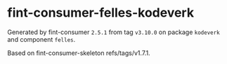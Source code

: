 # fint-consumer-felles-kodeverk

Generated by fint-consumer `2.5.1` from tag `v3.10.0` on package `kodeverk` and component `felles`.

Based on fint-consumer-skeleton refs/tags/v1.7.1.

